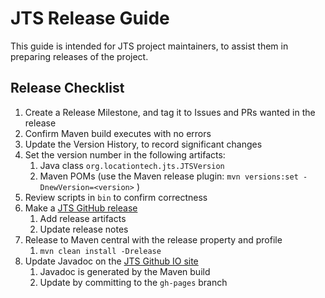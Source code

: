 # JTS Release Guide

This guide is intended for JTS project maintainers, 
to assist them in preparing releases of the project.

## Release Checklist

1. Create a Release Milestone, and tag it to Issues and PRs wanted in the release
1. Confirm Maven build executes with no errors
1. Update the Version History, to record significant changes
1. Set the version number in the following artifacts:
   1. Java class `org.locationtech.jts.JTSVersion`
   1. Maven POMs (use the Maven release plugin: `mvn versions:set -DnewVersion=<version>` )
1. Review scripts in `bin` to confirm correctness
1. Make a [JTS GitHub release](https://github.com/locationtech/jts/releases)
   1. Add release artifacts
   1. Update release notes
1. Release to Maven central with the release property and profile 
   1. `mvn clean install -Drelease `
1. Update Javadoc on the [JTS Github IO site](https://locationtech.github.io/jts)
   1. Javadoc is generated by the Maven build
   1. Update by committing to the `gh-pages` branch

